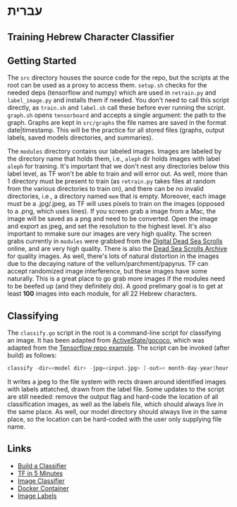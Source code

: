 # עברית

## Training Hebrew Character Classifier

## Getting Started
The `src` directory houses the source code for the repo, but the scripts at the root can be used as a proxy to access them. `setup.sh` checks for the needed deps (tensorflow and numpy) which are used in `retrain.py` and `label_image.py` and installs them if needed. You don't need to call this script directly, as `train.sh` and `label.sh` call these before ever running the script. `graph.sh` opens `tensorboard` and accepts a single argument: the path to the graph. Graphs are kept in `src/graphs` the file names are saved in the format date|timestamp. This will be the practice for all stored files (graphs, output labels, saved models directories, and summaries). 

The `modules` directory contains our labeled images. Images are labeled by the directory name that holds them, i.e., `aleph` dir holds images with label `aleph` for training. It's important that we don't nest any directories below this label level, as TF won't be able to train and will error out. As well, more than 1 directory must be present to train (as `retrain.py` takes files at random from the various directories to train on), and there can be no invalid directories, i.e., a directory named `mem` that is empty. Moreover, each image must be a .jpg/.jpeg, as TF will uses pixels to train on the images (opposed to a .png, which uses lines). If you screen grab a image from a Mac, the image will be saved as a png and need to be converted. Open the image and export as jpeg, and set the resolution to the highest level. It's also important to mmake sure our images are very high quality. The screen grabs currently in `modules` were grabbed from the [Digital Dead Sea Scrolls](http://dss.collections.imj.org.il/) online, and are very high quality. There is also the [Dead Sea Scrolls Archive](https://www.deadseascrolls.org.il/explore-the-archive?locale=en_US) for quality images. As well, there's lots of natural distortion in the images due to the decaying nature of the vellum/parchment/papyrus. TF can accept randomized image interference, but these images have some naturally. This is a great place to go grab more images if the modules need to be beefed up (and they definitely do). A good prelimary goal is to get at least __100__ images into each module, for all 22 Hebrew characters.

## Classifying
The `classify.go` script in the root is a command-line script for classifying an image. It has been adapted from [ActiveState/gococo](https://github.com/ActiveState/gococo), which was adapted from the [Tensorflow repo example](https://github.com/tensorflow/tensorflow/blob/master/tensorflow/go/example_inception_inference_test.go). The script can be invoked (after build) as follows:

```go
classify -dir=<model dir> -jpg=<input.jpg> [-out=< month-day-year|hour:min:sec.jpg>] [-labels=<labels.txt>]
```

It writes a jpeg to the file system with rects drawn around identified images with labels attatched, drawn from the label file. Some updates to the script are still needed: remove the output flag and hard-code the location of all classification images, as well as the labels file, which should always live in the same place. As well, our model directory should always live in the same place, so the location can be hard-coded with the user only supplying file name. 

## Links
* [Build a Classifier](https://www.youtube.com/watch?v=QfNvhPx5Px8)
* [TF in 5 Minutes](https://www.youtube.com/watch?v=2FmcHiLCwTU)
* [Image Classifier](https://www.tensorflow.org/hub/tutorials/image_retraining)
* [Docker Container ](https://hub.docker.com/r/tensorflow/tensorflow/)
* [Image Labels](https://towardsdatascience.com/multi-label-image-classification-with-inception-net-cbb2ee538e30)
